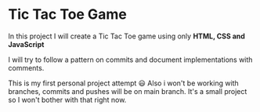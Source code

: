 # Tic Tac Toe Game

In this project I will create a Tic Tac Toe game using only <strong>HTML, CSS and JavaScript</strong>

I will try to follow a pattern on commits and document implementations with comments.

This is my first personal project attempt 😃
Also i won't be working with branches, commits and pushes will be on main branch.
It's a small project so I won't bother with that right now.
